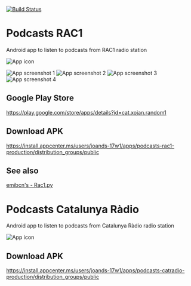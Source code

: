 [![Build Status](https://dev.azure.com/joands/Podcasts-Apps-Android/_apis/build/status/joan-domingo.Podcasts-RAC1-Android)](https://dev.azure.com/joands/Podcasts-Apps-Android/_build?definitionId=1)

# Podcasts RAC1
Android app to listen to podcasts from RAC1 radio station

![App icon](https://dl0tgz6ee3upo.cloudfront.net/production/apps/icons/000/852/464/original/25a9806edd9c5a9804dd31a824545bdd.png)

![App screenshot 1](https://lh3.googleusercontent.com/mJb_bSsDe50-S7dWjyLltriJHNiphYtxbaL05O1OBb4_grADuc7W_RfymgG3obRI_Es=w720-h310-rw)
![App screenshot 2](https://lh3.googleusercontent.com/EnbUveG4rigaBJmNnZS86gvovDWD51NTOASRJpPFGtwFWu5knkE1YtOww1OviSRiCA=w720-h310-rw)
![App screenshot 3](https://lh3.googleusercontent.com/LIhMPvBeZ-eCccB7RnKEWts3iWsz4cNTw0R5hSokQP-AUoVwv8kybh2IETzeerear9v6=w720-h310-rw)
![App screenshot 4](https://lh3.googleusercontent.com/ZCFQBFV88khba8BO24FOlQ43KF4gp3zMMhte9_s7LvWKeZMgsIhX-JKcG9PQo5uyPg=w720-h310-rw)

## Google Play Store
https://play.google.com/store/apps/details?id=cat.xojan.random1

## Download APK
https://install.appcenter.ms/users/joands-17w1/apps/podcasts-rac1-production/distribution_groups/public

## See also
[emibcn's - Rac1.py](https://github.com/emibcn/Rac1.py)


# Podcasts Catalunya Ràdio
Android app to listen to podcasts from Catalunya Ràdio radio station

![App icon](https://dl0tgz6ee3upo.cloudfront.net/production/apps/icons/000/852/463/original/9c1b70bca50052e03e775e9ebdc02a44.png)

## Download APK
https://install.appcenter.ms/users/joands-17w1/apps/podcasts-catradio-production/distribution_groups/public
